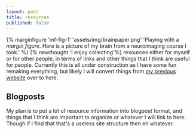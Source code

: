 ```yaml
---
layout: post
title: resources
published: false
---
```


{% marginfigure 'mf-fig-1' 'assets/img/brainpaper.png' 'Playing with a *margin figure*. Here is a picture of my brain from a neuroimaging course I took.' %}
{% newthought 'I enjoy collecting'%} resources either for myself or for other people, in terms of links and other things that I think are useful for people. Currently this is all under construction as I have some fun remaking everything, but likely I will convert things from [my previous website](https://dominicmussack.wordpress.com/links/math-programming/) over to here.


## Blogposts

My plan is to put a lot of resource information into blogpost format, and things that I think are important to organize or whatever I will link to here. Though if I find that that's a useless site structure then eh whatever.
